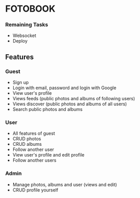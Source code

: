 # FOTOBOOK

### Remaining Tasks

* Websocket
* Deploy

## Features

### Guest

* Sign up
* Login with email, password and login with Google
* View user's profile
* Views feeds (public photos and albums of following users) 
* Views discover (public photos and albums of all users)
* Search public photos and albums

### User

* All features of guest
* CRUD photos
* CRUD albums
* Follow another user
* View user's profile and edit profile
* Follow another users

### Admin

* Manage photos, albums and user (views and edit)
* CRUD profile yourself